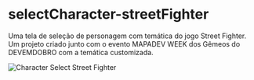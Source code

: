# selectCharacter-streetFighter
Uma tela de seleção de personagem com temática do jogo Street Fighter. <br>
Um projeto criado junto com o evento MAPADEV WEEK dos Gêmeos do DEVEMDOBRO com a temática customizada.


![Character Select Street Fighter](https://user-images.githubusercontent.com/82170234/168687077-2fbd0e17-c927-4f21-9bf6-6c5e6714e850.png)
